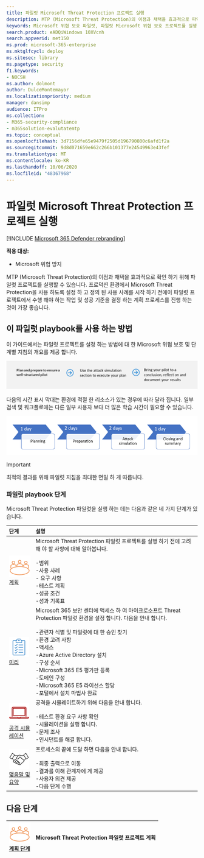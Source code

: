 ```yaml
---
title: 파일럿 Microsoft Threat Protection 프로젝트 실행
description: MTP (Microsoft Threat Protection)의 이점과 채택을 효과적으로 파악 하기 위해 프로덕션 환경에서 파일럿 Microsoft 위협 보호 프로젝트를 실행 합니다.
keywords: Microsoft 위협 보호 파일럿, 파일럿 Microsoft 위협 보호 프로젝트를 실행 하 고, microsoft threat protection 파일럿 프로젝트, 사이버 보안, 고급 영구 위협, 엔터프라이즈 보안, 장치, 장치, id, 사용자, 데이터, 응용 프로그램, 인시던트, 자동화 된 조사 및 업데이트, 고급 구하기 등을 평가 합니다.
search.product: eADQiWindows 10XVcnh
search.appverid: met150
ms.prod: microsoft-365-enterprise
ms.mktglfcycl: deploy
ms.sitesec: library
ms.pagetype: security
f1.keywords:
- NOCSH
ms.author: dolmont
author: DulceMontemayor
ms.localizationpriority: medium
manager: dansimp
audience: ITPro
ms.collection:
- M365-security-compliance
- m365solution-evalutatemtp
ms.topic: conceptual
ms.openlocfilehash: 3d7156dfe65e9479f2505d196790800c6afd1f2a
ms.sourcegitcommit: 9d8d071659e662c266b101377e24549963e43fef
ms.translationtype: MT
ms.contentlocale: ko-KR
ms.lasthandoff: 10/06/2020
ms.locfileid: "48367968"
---
```

# <a name="run-your-pilot-microsoft-threat-protection-project"></a>파일럿 Microsoft Threat Protection 프로젝트 실행 

[!INCLUDE [Microsoft 365 Defender rebranding](../includes/microsoft-defender.md)]


**적용 대상:**
- Microsoft 위협 방지

MTP (Microsoft Threat Protection)의 이점과 채택을 효과적으로 확인 하기 위해 파일럿 프로젝트를 실행할 수 있습니다. 프로덕션 환경에서 Microsoft Threat Protection을 사용 하도록 설정 하 고 정의 된 사용 사례를 시작 하기 전에이 파일럿 프로젝트에서 수행 해야 하는 작업 및 성공 기준을 결정 하는 계획 프로세스를 진행 하는 것이 가장 좋습니다. 


## <a name="how-to-use-this-pilot-playbook"></a>이 파일럿 playbook를 사용 하는 방법

이 가이드에서는 파일럿 프로젝트를 설정 하는 방법에 대 한 Microsoft 위협 보호 및 단계별 지침의 개요를 제공 합니다. 

![Microsoft Threat Protection 파일럿 실행 단계](../../media/pilotphases.png)

다음의 시간 표시 막대는 환경에 적절 한 리소스가 있는 경우에 따라 달라 집니다. 일부 검색 및 워크플로에는 다른 일부 사용자 보다 더 많은 학습 시간이 필요할 수 있습니다.

![Microsoft Threat Protection 파일럿 실행을 위한 샘플 시간 표시줄](../../media/pilotimeline.png)

>[!IMPORTANT]
>최적의 결과를 위해 파일럿 지침을 최대한 면밀 하 게 따릅니다.


### <a name="pilot-playbook-phases"></a>파일럿 playbook 단계 

Microsoft Threat Protection 파일럿을 실행 하는 데는 다음과 같은 네 가지 단계가 있습니다.

|단계 | 설명 | 
|:-------|:-----|
| ![계획](../../media/mtp/plan.png)<br>[계획](mtp-pilot-plan.md)| Microsoft Threat Protection 파일럿 프로젝트를 실행 하기 전에 고려해 야 할 사항에 대해 알아봅니다. <br><br>-범위 <br> -사용 사례 <br>- 요구 사항 <br>-테스트 계획 <br> -성공 조건 <br> -성과 기록표 
| ![미리](../../media/mtp/prep.png) <br>[미리](mtp-evaluation.md)|  Microsoft 365 보안 센터에 액세스 하 여 마이크로소프트 Threat Protection 파일럿 환경을 설정 합니다. 다음을 안내 합니다.<br><br>-관련자 식별 및 파일럿에 대 한 승인 찾기 <br> -환경 고려 사항 <br>-액세스 <br>-Azure Active Directory 설치 <br> -구성 순서 <br> -Microsoft 365 E5 평가판 등록 <br> -도메인 구성 <br>-Microsoft 365 E5 라이선스 할당 <br> -포털에서 설치 마법사 완료|
| ![공격 시뮬레이션](../../media/mtp/run-sim.png) <br>[공격 시뮬레이션](mtp-pilot-simulate.md) | 공격을 시뮬레이트하기 위해 다음을 안내 합니다.<br><br>-테스트 환경 요구 사항 확인 <br>-시뮬레이션을 실행 합니다. <br>-문제 조사 <br>-인시던트를 해결 합니다. 
| ![맺음말 및 요약](../../media/mtp/close.png) <br>[맺음말 및 요약](mtp-pilot-close.md) | 프로세스의 끝에 도달 하면 다음을 안내 합니다.<br><br>-최종 출력으로 이동<br>-결과를 이해 관계자에 게 제공 <br>-사용자 의견 제공 <br>-다음 단계 수행 

## <a name="next-step"></a>다음 단계
|![계획 단계](../../media/mtp/plan.png) <br>[계획 단계](mtp-pilot-plan.md) | Microsoft Threat Protection 파일럿 프로젝트 계획 
|:-------|:-----|
